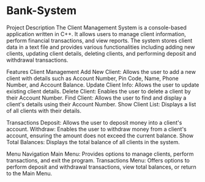 # Bank-System
Project Description
The Client Management System is a console-based application written in C++. It allows users to manage client information, perform financial transactions, and view reports. The system stores client data in a text file and provides various functionalities including adding new clients, updating client details, deleting clients, and performing deposit and withdrawal transactions.

Features
Client Management
Add New Client: Allows the user to add a new client with details such as Account Number, Pin Code, Name, Phone Number, and Account Balance.
Update Client Info: Allows the user to update existing client details.
Delete Client: Enables the user to delete a client by their Account Number.
Find Client: Allows the user to find and display a client's details using their Account Number.
Show Client List: Displays a list of all clients with their details.

Transactions
Deposit: Allows the user to deposit money into a client's account.
Withdraw: Enables the user to withdraw money from a client's account, ensuring the amount does not exceed the current balance.
Show Total Balances: Displays the total balance of all clients in the system.

Menu Navigation
Main Menu: Provides options to manage clients, perform transactions, and exit the program.
Transactions Menu: Offers options to perform deposit and withdrawal transactions, view total balances, or return to the Main Menu.
